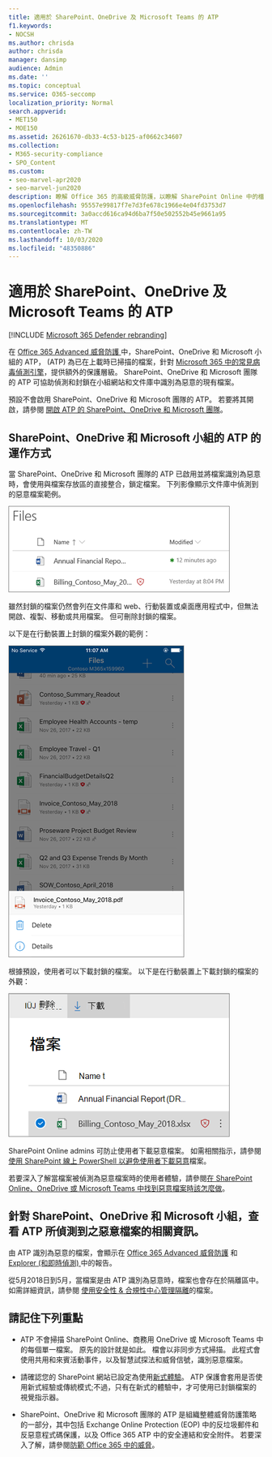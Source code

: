 ```yaml
---
title: 適用於 SharePoint、OneDrive 及 Microsoft Teams 的 ATP
f1.keywords:
- NOCSH
ms.author: chrisda
author: chrisda
manager: dansimp
audience: Admin
ms.date: ''
ms.topic: conceptual
ms.service: O365-seccomp
localization_priority: Normal
search.appverid:
- MET150
- MOE150
ms.assetid: 26261670-db33-4c53-b125-af0662c34607
ms.collection:
- M365-security-compliance
- SPO_Content
ms.custom:
- seo-marvel-apr2020
- seo-marvel-jun2020
description: 瞭解 Office 365 的高級威脅防護，以瞭解 SharePoint Online 中的檔案、商務 OneDrive 商務和 Microsoft 團隊。
ms.openlocfilehash: 95557e99817f7e7d3fe678c1966e4e04fd3753d7
ms.sourcegitcommit: 3a0accd616ca94d6ba7f50e502552b45e9661a95
ms.translationtype: MT
ms.contentlocale: zh-TW
ms.lasthandoff: 10/03/2020
ms.locfileid: "48350886"
---
```

# <a name="atp-for-sharepoint-onedrive-and-microsoft-teams"></a>適用於 SharePoint、OneDrive 及 Microsoft Teams 的 ATP

[!INCLUDE [Microsoft 365 Defender rebranding](../includes/microsoft-defender-for-office.md)]

在 [Office 365 Advanced 威脅防護 ](office-365-atp.md) 中，SharePoint、OneDrive 和 Microsoft 小組的 ATP， (ATP) 為已在上載時已掃描的檔案，針對 [Microsoft 365 中的常見病毒偵測引擎](virus-detection-in-spo.md)，提供額外的保護層級。 SharePoint、OneDrive 和 Microsoft 團隊的 ATP 可協助偵測和封鎖在小組網站和文件庫中識別為惡意的現有檔案。

預設不會啟用 SharePoint、OneDrive 和 Microsoft 團隊的 ATP。 若要將其開啟，請參閱 [開啟 ATP 的 SharePoint、OneDrive 和 Microsoft 團隊](turn-on-atp-for-spo-odb-and-teams.md)。

## <a name="how-atp-for-sharepoint-onedrive-and-microsoft-teams-works"></a>SharePoint、OneDrive 和 Microsoft 小組的 ATP 的運作方式

當 SharePoint、OneDrive 和 Microsoft 團隊的 ATP 已啟用並將檔案識別為惡意時，會使用與檔案存放區的直接整合，鎖定檔案。 下列影像顯示文件庫中偵測到的惡意檔案範例。

![商務用 OneDrive 中的檔案，偵測到其中一個是惡意檔案](../../media/2bba71cc-7ad1-4799-8b9d-d56f923db3a7.png)

雖然封鎖的檔案仍然會列在文件庫和 web、行動裝置或桌面應用程式中，但無法開啟、複製、移動或共用檔案。 但可刪除封鎖的檔案。

以下是在行動裝置上封鎖的檔案外觀的範例：

![透過 OneDrive 行動應用程式從商務用 OneDrive 中刪除封鎖的檔案](../../media/cb1c1705-fd0a-45b8-9a26-c22503011d54.png)

根據預設，使用者可以下載封鎖的檔案。 以下是在行動裝置上下載封鎖的檔案的外觀：

![在商務用 OneDrive 中下載封鎖的檔案](../../media/be288a82-bdd8-4371-93d8-1783db3b61bc.png)

SharePoint Online admins 可防止使用者下載惡意檔案。 如需相關指示，請參閱 [使用 SharePoint 線上 PowerShell 以避免使用者下載惡意](turn-on-atp-for-spo-odb-and-teams.md#step-2-recommended-use-sharepoint-online-powershell-to-prevent-users-from-downloading-malicious-files)檔案。

若要深入了解當檔案被偵測為惡意檔案時的使用者體驗，請參閱[在 SharePoint Online、OneDrive 或 Microsoft Teams 中找到惡意檔案時該怎麼做](https://support.microsoft.com/office/01e902ad-a903-4e0f-b093-1e1ac0c37ad2)。

## <a name="view-information-about-malicious-files-detected-by-atp-for-sharepoint-onedrive-and-microsoft-teams"></a>針對 SharePoint、OneDrive 和 Microsoft 小組，查看 ATP 所偵測到之惡意檔案的相關資訊。

由 ATP 識別為惡意的檔案，會顯示在 [Office 365 Advanced 威脅防護](view-reports-for-atp.md) 和 [Explorer (和即時偵測) ](threat-explorer.md)中的報告。

從5月2018日到5月，當檔案是由 ATP 識別為惡意時，檔案也會存在於隔離區中。 如需詳細資訊，請參閱 [使用安全性 & 合規性中心管理隔離](manage-quarantined-messages-and-files.md#atp-only-use-the-security--compliance-center-to-manage-quarantined-files)的檔案。

## <a name="keep-these-points-in-mind"></a>請記住下列重點

- ATP 不會掃描 SharePoint Online、商務用 OneDrive 或 Microsoft Teams 中的每個單一檔案。 原先的設計就是如此。 檔會以非同步方式掃描。 此程式會使用共用和來賓活動事件，以及智慧試探法和威脅信號，識別惡意檔案。

- 請確認您的 SharePoint 網站已設定為使用[新式體驗](https://docs.microsoft.com/sharepoint/guide-to-sharepoint-modern-experience)。 ATP 保護會套用是否使用新式經驗或傳統模式;不過，只有在新式的體驗中，才可使用已封鎖檔案的視覺指示器。

- SharePoint、OneDrive 和 Microsoft 團隊的 ATP 是組織整體威脅防護策略的一部分，其中包括 Exchange Online Protection (EOP) 中的反垃圾郵件和反惡意程式碼保護，以及 Office 365 ATP 中的安全連結和安全附件。 若要深入了解，請參閱[防範 Office 365 中的威脅](protect-against-threats.md)。

